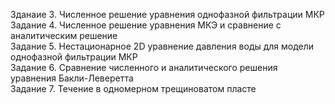 Зданаие 3. Численное решение уравнения однофазной фильтрации МКР  
Задание 4. Численное решение уравнения МКЭ и сравнение с аналитическим решение  
Задание 5. Нестационарное 2D уравнение давления воды для модели однофазной фильтрации МКР  
Задание 6. Сравнение численного и аналитического решения уравнения Бакли-Леверетта  
Задание 7. Течение в одномерном трещиноватом пласте  
